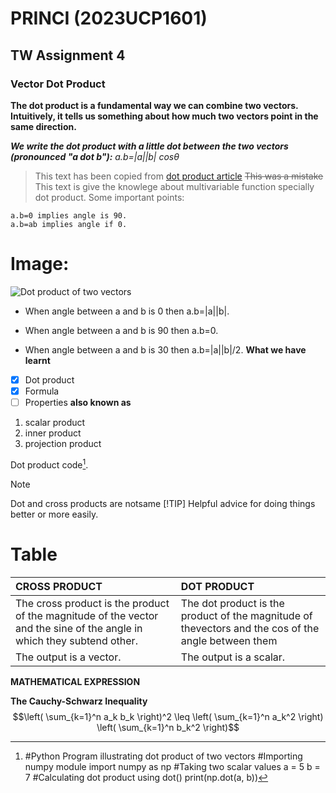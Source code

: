 # PRINCI (2023UCP1601)
## TW Assignment 4
### Vector Dot Product
**The dot product is a fundamental way we can combine two
vectors. Intuitively, it tells us something about how much two
vectors point in the same direction.**

***We write the dot product with a little dot between the two
vectors (pronounced "a dot b"):***
*a.b=|a||b| cosθ*
> This text has been copied from
[dot product article](https://www.khanacademy.org/math/multivariable-calculus/thinking-about-multivariable-function/x786f2022:vectors-and-matrices/a/dot-products-mvc)
~~This was a mistake~~
> This text is give the knowlege about multivariable function specially dot product.
Some important points:
```
a.b=0 implies angle is 90.
a.b=ab implies angle if 0.
```
# Image:
![Dot product of two vectors](https://d138zd1ktt9iqe.cloudfront.net/media/seo_landing_files/dot-product-of-vectors-1626103027.png)
- When angle between a and b is 0 then a.b=|a||b|.
* When angle between a and b is 90 then a.b=0.
+ When angle between a and b is 30 then a.b=|a||b|/2.
**What we have learnt**
- [X] Dot product
- [X] Formula
- [ ] Properties
**also known as**
1. scalar product
2. inner product
3. projection product

Dot product code[^1].
[^1]: #Python Program illustrating dot product of two vectors
#Importing numpy module
import numpy as np
#Taking two scalar values
a = 5
b = 7
#Calculating dot product using dot()
print(np.dot(a, b))

> [!NOTE]
> Dot and cross products are notsame
> [!TIP]
> Helpful advice for doing things better or more easily.
# Table
| CROSS PRODUCT | DOT PRODUCT|
| :--- | :--- |
| The cross product is the product of the magnitude of the vector and the sine of the angle in which they subtend other. |The dot product is the product of the magnitude of thevectors and the cos of the angle between them |
| The output is a vector. | The output is a scalar. |




**MATHEMATICAL EXPRESSION**


**The Cauchy-Schwarz Inequality**
$$\left( \sum_{k=1}^n a_k b_k \right)^2 \leq \left( \sum_{k=1}^n
a_k^2 \right) \left( \sum_{k=1}^n b_k^2 \right)$$
